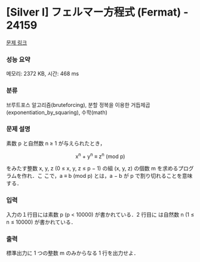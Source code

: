 # [Silver I] フェルマー方程式 (Fermat) - 24159 

[문제 링크](https://www.acmicpc.net/problem/24159) 

### 성능 요약

메모리: 2372 KB, 시간: 468 ms

### 분류

브루트포스 알고리즘(bruteforcing), 분할 정복을 이용한 거듭제곱(exponentiation_by_squaring), 수학(math)

### 문제 설명

<p>素数 p と自然数 n ≥ 1 が与えられたとき，</p>

<p style="text-align: center;">x<sup>n</sup> + y<sup>n</sup> ≡ z<sup>n</sup> (mod p)</p>

<p>をみたす整数 x, y, z (0 ≤ x, y, z ≤ p − 1) の組 (x, y, z) の個数 m を求めるプログラムを作れ．こ こで，a ≡ b (mod p) とは，a − b が p で割り切れることを意味する．</p>

### 입력 

 <p>入力の１行目には素数 p (p < 10000) が書かれている．2 行目に は自然数 n (1 ≤ n ≤ 10000) が書かれている．</p>

### 출력 

 <p>標準出力に 1 つの整数 m のみからなる 1 行を出力せよ．</p>

